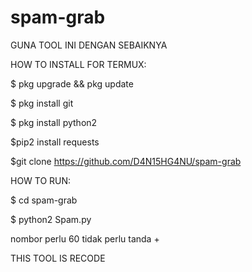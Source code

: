 # spam-grab

GUNA TOOL INI DENGAN SEBAIKNYA

HOW TO INSTALL FOR TERMUX:

$ pkg upgrade && pkg update

$ pkg install git 

$ pkg install python2

$pip2 install requests

$git clone https://github.com/D4N15HG4NU/spam-grab

HOW TO RUN:

$ cd spam-grab

$ python2 Spam.py

nombor perlu 60
tidak perlu tanda +

THIS TOOL IS RECODE
